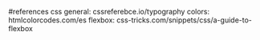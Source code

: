#references
css general: cssreferebce.io/typography
colors: htmlcolorcodes.com/es
flexbox: css-tricks.com/snippets/css/a-guide-to-flexbox
